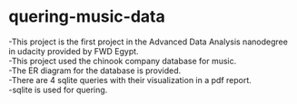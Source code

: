 # quering-music-data
-This project is the first project in the Advanced Data Analysis nanodegree in udacity provided by FWD Egypt.  
-This project used the chinook company database for music.  
-The ER diagram for the database is provided.  
-There are 4 sqlite queries with their visualization in a pdf report.   
-sqlite is used for quering. 
